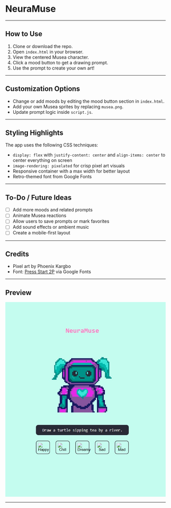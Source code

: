# NeuraMuse
---

## How to Use

1. Clone or download the repo.
2. Open `index.html` in your browser.
3. View the centered Musea character.
4. Click a mood button to get a drawing prompt.
5. Use the prompt to create your own art!

---

## Customization Options

- Change or add moods by editing the mood button section in `index.html`.
- Add your own Musea sprites by replacing `musea.png`.
- Update prompt logic inside `script.js`.

---

## Styling Highlights

The app uses the following CSS techniques:
- `display: flex` with `justify-content: center` and `align-items: center` to center everything on screen
- `image-rendering: pixelated` for crisp pixel art visuals
- Responsive container with a max width for better layout
- Retro-themed font from Google Fonts

---

## To-Do / Future Ideas

- [ ] Add more moods and related prompts
- [ ] Animate Musea reactions
- [ ] Allow users to save prompts or mark favorites
- [ ] Add sound effects or ambient music
- [ ] Create a mobile-first layout

---

## Credits

- Pixel art by Phoenix Kargbo
- Font: [Press Start 2P](https://fonts.google.com/specimen/Press+Start+2P) via Google Fonts

---

## Preview

![Musea Screenshot](neuramuse-ss.jpg)

---


